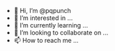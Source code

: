 - 👋 Hi, I’m @pqpunch
- 👀 I’m interested in ...
- 🌱 I’m currently learning ...
- 💞️ I’m looking to collaborate on ...
- 📫 How to reach me ...

<!---
pqpunch/pqpunch is a ✨ special ✨ repository because its `README.md` (this file) appears on your GitHub profile.
You can click the Preview link to take a look at your changes.
--->

